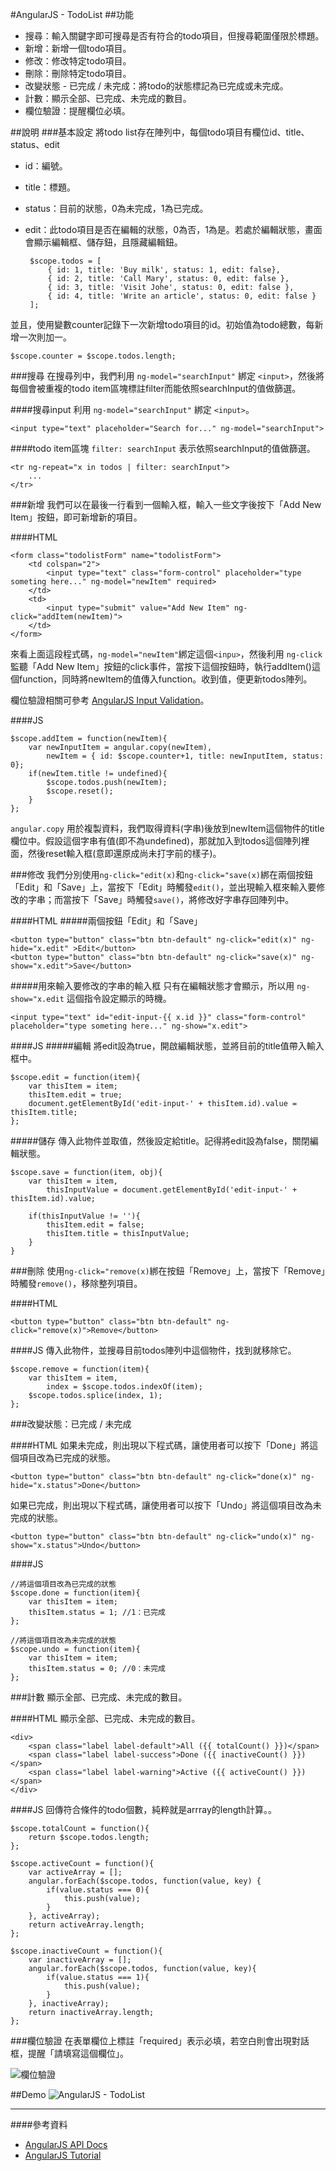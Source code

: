 #AngularJS - TodoList
##功能
- 搜尋：輸入關鍵字即可搜尋是否有符合的todo項目，但搜尋範圍僅限於標題。
- 新增：新增一個todo項目。
- 修改：修改特定todo項目。
- 刪除：刪除特定todo項目。
- 改變狀態 - 已完成 / 未完成：將todo的狀態標記為已完成或未完成。
- 計數：顯示全部、已完成、未完成的數目。
- 欄位驗證：提醒欄位必填。

##說明
###基本設定
將todo list存在陣列中，每個todo項目有欄位id、title、status、edit

 - id：編號。
 - title：標題。
 - status：目前的狀態，0為未完成，1為已完成。
 - edit：此todo項目是否在編輯的狀態，0為否，1為是。若處於編輯狀態，畫面會顯示編輯框、儲存鈕，且隱藏編輯鈕。

	    $scope.todos = [
	        { id: 1, title: 'Buy milk', status: 1, edit: false},
	        { id: 2, title: 'Call Mary', status: 0, edit: false },
	        { id: 3, title: 'Visit Johe', status: 0, edit: false },
	        { id: 4, title: 'Write an article', status: 0, edit: false }
	    ];

並且，使用變數counter記錄下一次新增todo項目的id。初始值為todo總數，每新增一次則加一。

    $scope.counter = $scope.todos.length;

###搜尋
在搜尋列中，我們利用 `ng-model="searchInput"` 綁定 `<input>`，然後將每個會被重複的todo item區塊標註filter而能依照searchInput的值做篩選。 

####搜尋input
利用 `ng-model="searchInput"` 綁定 `<input>`。

	<input type="text" placeholder="Search for..." ng-model="searchInput">

####todo item區塊
`filter: searchInput` 表示依照searchInput的值做篩選。

	<tr ng-repeat="x in todos | filter: searchInput">
		...
	</tr>

###新增
我們可以在最後一行看到一個輸入框，輸入一些文字後按下「Add New Item」按鈕，即可新增新的項目。  

####HTML

	<form class="todolistForm" name="todolistForm">
		<td colspan="2">
			<input type="text" class="form-control" placeholder="type someting here..." ng-model="newItem" required>
		</td>
		<td>
			<input type="submit" value="Add New Item" ng-click="addItem(newItem)">
		</td>
	</form>

來看上面這段程式碼，`ng-model="newItem"`綁定這個`<inpu>`，然後利用 `ng-click`監聽「Add New Item」按鈕的click事件，當按下這個按鈕時，執行addItem()這個function，同時將newItem的值傳入function。收到值，便更新todos陣列。  

欄位驗證相關可參考 [AngularJS Input Validation](http://www.w3schools.com/angular/angular_validation.asp)。

####JS

    $scope.addItem = function(newItem){
        var newInputItem = angular.copy(newItem),
            newItem = { id: $scope.counter+1, title: newInputItem, status: 0};
        if(newItem.title != undefined){
            $scope.todos.push(newItem);
            $scope.reset();
        }
    };

`angular.copy` 用於複製資料，我們取得資料(字串)後放到newItem這個物件的title欄位中。假設這個字串有值(即不為undefined)，那就加入到todos這個陣列裡面，然後reset輸入框(意即還原成尚未打字前的樣子)。  

###修改
我們分別使用`ng-click="edit(x)`和`ng-click="save(x)`綁在兩個按鈕「Edit」和「Save」上，當按下「Edit」時觸發`edit()`，並出現輸入框來輸入要修改的字串；而當按下「Save」時觸發`save()`，將修改好字串存回陣列中。

####HTML
#####兩個按鈕「Edit」和「Save」

	<button type="button" class="btn btn-default" ng-click="edit(x)" ng-hide="x.edit" >Edit</button>
	<button type="button" class="btn btn-default" ng-click="save(x)" ng-show="x.edit">Save</button>

#####用來輸入要修改的字串的輸入框
只有在編輯狀態才會顯示，所以用 `ng-show="x.edit` 這個指令設定顯示的時機。

	<input type="text" id="edit-input-{{ x.id }}" class="form-control" placeholder="type someting here..." ng-show="x.edit">

####JS
#####編輯
將edit設為true，開啟編輯狀態，並將目前的title值帶入輸入框中。

    $scope.edit = function(item){
        var thisItem = item;
        thisItem.edit = true;
        document.getElementById('edit-input-' + thisItem.id).value = thisItem.title;
    };

#####儲存
傳入此物件並取值，然後設定給title。記得將edit設為false，關閉編輯狀態。

    $scope.save = function(item, obj){
        var thisItem = item,
            thisInputValue = document.getElementById('edit-input-' + thisItem.id).value;

        if(thisInputValue != ''){
            thisItem.edit = false;
            thisItem.title = thisInputValue;
        }
    }

###刪除
使用`ng-click="remove(x)`綁在按鈕「Remove」上，當按下「Remove」時觸發`remove()`，移除整列項目。

####HTML

	<button type="button" class="btn btn-default" ng-click="remove(x)">Remove</button>

####JS
傳入此物件，並搜尋目前todos陣列中這個物件，找到就移除它。  

    $scope.remove = function(item){
        var thisItem = item,
            index = $scope.todos.indexOf(item);
        $scope.todos.splice(index, 1);       
    };

###改變狀態：已完成 / 未完成

####HTML
如果未完成，則出現以下程式碼，讓使用者可以按下「Done」將這個項目改為已完成的狀態。

	<button type="button" class="btn btn-default" ng-click="done(x)" ng-hide="x.status">Done</button>

如果已完成，則出現以下程式碼，讓使用者可以按下「Undo」將這個項目改為未完成的狀態。

	<button type="button" class="btn btn-default" ng-click="undo(x)" ng-show="x.status">Undo</button>

####JS

	//將這個項目改為已完成的狀態
    $scope.done = function(item){
        var thisItem = item;
        thisItem.status = 1; //1：已完成
    };

	//將這個項目改為未完成的狀態
    $scope.undo = function(item){
        var thisItem = item;
        thisItem.status = 0; //0：未完成
    };

###計數
顯示全部、已完成、未完成的數目。

####HTML
顯示全部、已完成、未完成的數目。

	<div>
		<span class="label label-default">All ({{ totalCount() }})</span>
		<span class="label label-success">Done ({{ inactiveCount() }})</span>
		<span class="label label-warning">Active ({{ activeCount() }})</span>
	</div>

####JS
回傳符合條件的todo個數，純粹就是arrray的length計算。。

    $scope.totalCount = function(){
        return $scope.todos.length;
    };

    $scope.activeCount = function(){
        var activeArray = [];
        angular.forEach($scope.todos, function(value, key) {
            if(value.status === 0){
                this.push(value);    
            }
        }, activeArray);
        return activeArray.length;
    };

    $scope.inactiveCount = function(){
        var inactiveArray = [];
        angular.forEach($scope.todos, function(value, key){
            if(value.status === 1){
                this.push(value);
            }
        }, inactiveArray);
        return inactiveArray.length;
    };

###欄位驗證
在表單欄位上標註「required」表示必填，若空白則會出現對話框，提醒「請填寫這個欄位」。  

![欄位驗證](https://lh3.googleusercontent.com/bN5HYNJtJ4j6ldQ61To-ypeFCL4QJLqAH4JBqfwS5fg=w724-h112-no)

##Demo
![AngularJS - TodoList](demo/demo.gif)  

---
####參考資料
- [AngularJS API Docs](https://docs.angularjs.org/api)
- [AngularJS Tutorial](http://www.w3schools.com/angular)



